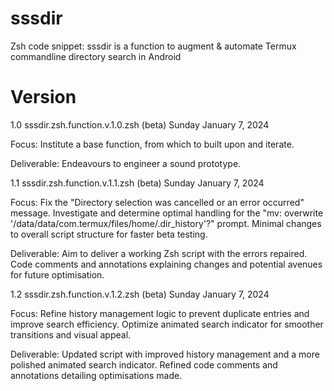 # sssdir
Zsh code snippet: sssdir is a function to augment &amp; automate Termux commandline directory search in Android

# Version
1.0	sssdir.zsh.function.v.1.0.zsh (beta)	Sunday January 7, 2024

Focus:				Institute a base function, from which to built upon and iterate. 

Deliverable:	Endeavours to engineer a sound prototype. 


1.1	sssdir.zsh.function.v.1.1.zsh (beta)	Sunday January 7, 2024

Focus:				Fix the "Directory selection was cancelled or an error occurred" message.
       				Investigate and determine optimal handling for the "mv: overwrite	
        			'/data/data/com.termux/files/home/.dir_history'?" prompt.
       				Minimal changes to overall script structure for faster beta testing. 
           
Deliverable:	Aim to deliver a working Zsh script with the errors repaired. Code comments and 
							annotations explaining changes and potential avenues for future optimisation. 


1.2	sssdir.zsh.function.v.1.2.zsh (beta)	Sunday January 7, 2024

Focus:				Refine history management logic to prevent duplicate entries and improve 
							search efficiency. Optimize animated search indicator for smoother transitions 
      				and visual appeal.
          
Deliverable:	Updated script with improved history management and a more polished animated 
      				search indicator. Refined code comments and annotations detailing optimisations made.

